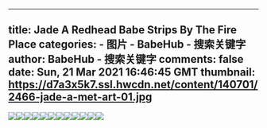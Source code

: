 
---
title: Jade A Redhead Babe Strips By The Fire Place
categories: 
    - 图片
    - BabeHub - 搜索关键字
author: BabeHub - 搜索关键字
comments: false
date: Sun, 21 Mar 2021 16:46:45 GMT
thumbnail: https://d7a3x5k7.ssl.hwcdn.net/content/140701/2466-jade-a-met-art-01.jpg
---

<div>   
<img src="https://d7a3x5k7.ssl.hwcdn.net/content/140701/2466-jade-a-met-art-01.jpg" referrerpolicy="no-referrer"><img src="https://d7a3x5k7.ssl.hwcdn.net/content/140701/2466-jade-a-met-art-02.jpg" referrerpolicy="no-referrer"><img src="https://d7a3x5k7.ssl.hwcdn.net/content/140701/2466-jade-a-met-art-03.jpg" referrerpolicy="no-referrer"><img src="https://d7a3x5k7.ssl.hwcdn.net/content/140701/2466-jade-a-met-art-04.jpg" referrerpolicy="no-referrer"><img src="https://d7a3x5k7.ssl.hwcdn.net/content/140701/2466-jade-a-met-art-05.jpg" referrerpolicy="no-referrer"><img src="https://d7a3x5k7.ssl.hwcdn.net/content/140701/2466-jade-a-met-art-06.jpg" referrerpolicy="no-referrer"><img src="https://d7a3x5k7.ssl.hwcdn.net/content/140701/2466-jade-a-met-art-07.jpg" referrerpolicy="no-referrer"><img src="https://d7a3x5k7.ssl.hwcdn.net/content/140701/2466-jade-a-met-art-08.jpg" referrerpolicy="no-referrer"><img src="https://d7a3x5k7.ssl.hwcdn.net/content/140701/2466-jade-a-met-art-09.jpg" referrerpolicy="no-referrer"><img src="https://d7a3x5k7.ssl.hwcdn.net/content/140701/2466-jade-a-met-art-10.jpg" referrerpolicy="no-referrer"><img src="https://d7a3x5k7.ssl.hwcdn.net/content/140701/2466-jade-a-met-art-11.jpg" referrerpolicy="no-referrer"><img src="https://d7a3x5k7.ssl.hwcdn.net/content/140701/2466-jade-a-met-art-12.jpg" referrerpolicy="no-referrer">  
</div>
            